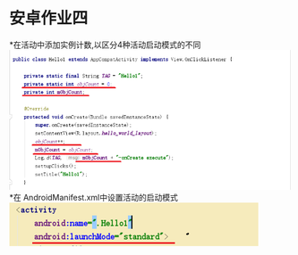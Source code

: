 安卓作业四
=======
*在活动中添加实例计数,以区分4种活动启动模式的不同<br>
![image](https://github.com/LS-56/2017112109_android/blob/master/P4/images/1.PNG)<br>
*在 AndroidManifest.xml中设置活动的启动模式<br>
![image](https://github.com/LS-56/2017112109_android/blob/master/P4/images/2.PNG)<br>
